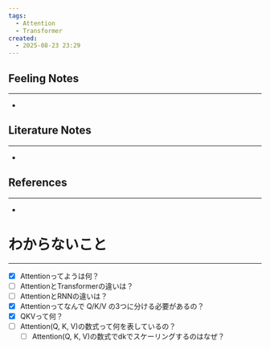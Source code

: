 ```yaml
---
tags:
  - Attention
  - Transformer
created:
  - 2025-08-23 23:29
---
```



## Feeling Notes
---
- 
## Literature Notes
---
- 
## References
---
- 

# わからないこと
---

- [x]  Attentionってようは何？
- [ ]  AttentionとTransformerの違いは？
- [ ]  AttentionとRNNの違いは？
- [x]  Attentionってなんで Q/K/V の3つに分ける必要があるの？
- [x]  QKVって何？
- [ ]  Attention(Q, K, V)の数式って何を表しているの？
	- [ ] Attention(Q, K, V)の数式でdkでスケーリングするのはなぜ？